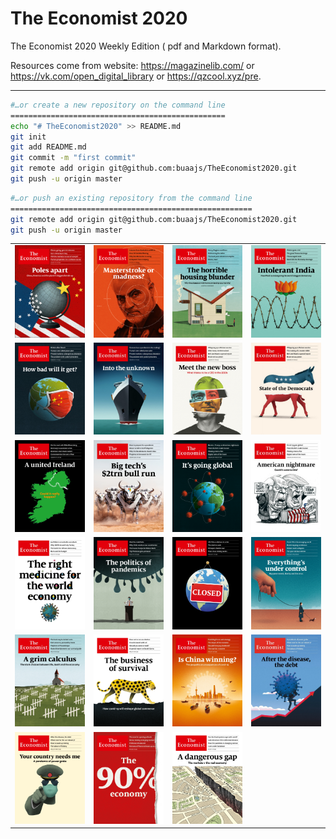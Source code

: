 # The Economist 2020

The Economist 2020 Weekly Edition ( pdf and Markdown format).

Resources come from website: https://magazinelib.com/ or https://vk.com/open_digital_library or https://qzcool.xyz/pre.

------

```bash
#…or create a new repository on the command line
================================================
echo "# TheEconomist2020" >> README.md
git init
git add README.md
git commit -m "first commit"
git remote add origin git@github.com:buaajs/TheEconomist2020.git
git push -u origin master
```

```bash
#…or push an existing repository from the command line
======================================================
git remote add origin git@github.com:buaajs/TheEconomist2020.git
git push -u origin master
```

<table>
  <tr>
    <td><img src="images\cover20200104.jpg" style="zoom:25%;" /></td>
    <td><img src="images\cover20200111.jpg" style="zoom:25%;" /></td>
    <td><img src="images\cover20200118.jpg" style="zoom:25%;" /></td>
    <td><img src="images\cover20200125.jpg" style="zoom:25%;" /></td>
  </tr>
  <tr>
    <td><img src="images\cover20200201.jpg" style="zoom:25%;" /></td>
    <td><img src="images\cover20200201-2.jpg" style="zoom:25%;" /></td>
    <td><img src="images\cover20200208.jpg" style="zoom:25%;" /></td>
    <td><img src="images\cover20200208-usa.jpg" style="zoom:25%;" /></td>
  </tr>
  <tr>
    <td><img src="images\cover20200215.jpg" style="zoom:25%;" /></td>
    <td><img src="images\cover20200222.jpg" style="zoom:25%;" /></td>
    <td><img src="images\cover20200229.jpg" style="zoom:25%;" /></td>
    <td><img src="images\cover20200229-usa.jpg" style="zoom:25%;" /></td>
  </tr>
  <tr>
    <td><img src="images\cover20200307.jpg" style="zoom:25%;" /></td>
    <td><img src="images\cover20200314.jpg" style="zoom:25%;" /></td>
    <td><img src="images\cover20200321.jpg" style="zoom:25%;" /></td>
    <td><img src="images\cover20200328.jpg" style="zoom:25%;" /></td>
  </tr>  
  <tr>
    <td><img src="images\cover20200404.jpg" style="zoom:25%;" /></td>
    <td><img src="images\cover20200411.jpg" style="zoom:25%;" /></td>
    <td><img src="images\cover20200418.jpg" style="zoom:25%;" /></td>
    <td><img src="images\cover20200425-usa.jpg" style="zoom:25%;" /></td>
  </tr>
  <tr>
    <td><img src="images\cover20200425.jpg" style="zoom:25%;" /></td>
    <td><img src="images\cover20200502.jpg" style="zoom:25%;" /></td>
    <td><img src="images\cover20200509.jpg" style="zoom:25%;" /></td>
    <td></td>
  </tr>
</table>













